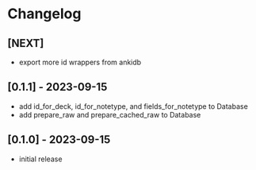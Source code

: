 # Changelog

## [NEXT]

- export more id wrappers from ankidb

## [0.1.1] - 2023-09-15

- add id_for_deck, id_for_notetype, and fields_for_notetype to Database
- add prepare_raw and prepare_cached_raw to Database

## [0.1.0] - 2023-09-15

- initial release

